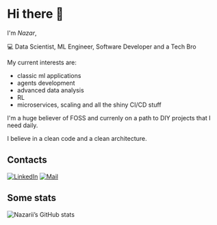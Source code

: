# Hi there 👋

I'm *Nazar*,

💻 Data Scientist, ML Engineer, Software Developer and a Tech Bro


My current interests are:

- classic ml applications
- agents development
- advanced data analysis
- RL
- microservices, scaling and all the shiny CI/CD stuff

I'm a huge believer of FOSS and currenly on a path to DIY projects that I need daily.

I believe in a clean code and a clean architecture. 


## Contacts

[![LinkedIn](https://img.shields.io/badge/-LinkedIn-black?style=flat-square&logo=Linkedin&logoColor=blue)](https://www.linkedin.com/in/nazariinyzhnyk/)
[![Mail](https://img.shields.io/badge/-Email-grey?style=flat-square&logo=gmail&logoColor=red)](mailto:nazar.nyzhnyk@gmail.com)


## Some stats 

![Nazarii’s GitHub stats](https://github-readme-stats.vercel.app/api?username=nazariinyzhnyk&show_icons=true&theme=tokyonight)
